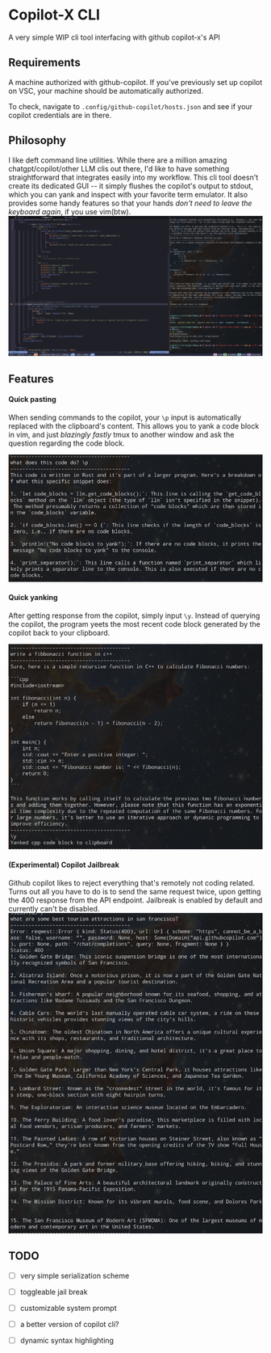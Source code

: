# Copilot-X CLI

A very simple WIP cli tool interfacing with github copilot-x's API


## Requirements

A machine authorized with github-copilot. If you've previously set up copilot on VSC,
your machine should be automatically authorized.

To check, navigate to `.config/github-copilot/hosts.json` and see if your copilot credentials are in
there.

## Philosophy

I like deft command line utilities. While there are a million amazing chatgpt/copilot/other LLM
clis out there, I'd like to have something straightforward that integrates easily into my workflow.
This cli tool doesn't create its dedicated GUI -- it simply flushes the copilot's output to stdout,
which you can yank and inspect with your favorite term emulator. It also provides some handy
features so that your hands _don't need to leave the keyboard again_, if you use vim(btw).
![alt text](images/workflow.png)

## Features

#### Quick pasting

When sending commands to the copilot, your `\p` input is automatically replaced with the clipboard's
content. This allows you to yank a code block in vim, and just _blazingly fastly_ tmux to another
window and ask the question regarding the code block.

![alt text](images/feat_quick_pasting.png)

#### Quick yanking

After getting response from the copilot, simply input `\y`. Instead of querying the copilot, the
program yeets the most recent code block generated by the copilot back to your clipboard.

![alt text](images/feat_quick_yanking.png)

#### (Experimental) Copilot Jailbreak

Github copilot likes to reject everything that's remotely not coding related. Turns out all you have
to do is to send the same request twice, upon getting the 400 response from the API endpoint.
Jailbreak is enabled by default and currently can't be disabled.
![alt text](images/feat_copilot_jailbreak.png)

## TODO

- [ ] very simple serialization scheme
- [ ] toggleable jail break
- [ ] customizable system prompt
- [ ] a better version of copilot cli?
- [ ] dynamic syntax highlighting

